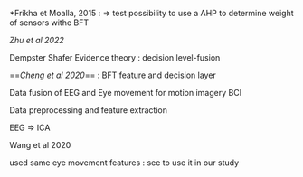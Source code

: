 
*Frikha et Moalla, 2015 : 
=> test possibility to use a AHP to determine weight of sensors withe BFT 


*Zhu et al 2022*

Dempster Shafer Evidence theory : decision level-fusion 


==*Cheng et al 2020*== : BFT feature and decision layer 

Data fusion of EEG and Eye movement for motion imagery BCI 

Data preprocessing and feature extraction

EEG => ICA


Wang et al  2020

used same eye movement features : see to use it in our study 

